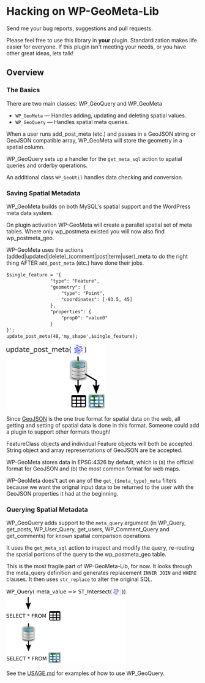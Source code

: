 Hacking on WP-GeoMeta-Lib
==========================

Send me your bug reports, suggestions and pull requests.

Please feel free to use this library in **your** plugin. Standardization makes
life easier for everyone. If this plugin isn't meeting your needs, or you have other 
great ideas, lets talk!

Overview
--------

### The Basics

There are two main classes: WP_GeoQuery and WP_GeoMeta

* ```WP_GeoMeta``` — Handles adding, updating and deleting spatial values.
* ```WP_GeoQuery``` — Handles spatial meta queries.

When a user runs add_post_meta (etc.) and passes in a GeoJSON string or GeoJSON compatible
array, WP_GeoMeta will store the geometry in a spatial column. 

WP_GeoQuery sets up a handler for the ```get_meta_sql``` action to spatial queries and orderby operations.

An additional class ```WP_GeoUtil``` handles data checking and conversion.

### Saving Spatial Metadata

WP_GeoMeta builds on both MySQL's spatial support and the WordPress meta data system.

On plugin activation WP-GeoMeta will create a parallel spatial set of meta tables. Where 
only wp_postmeta existed you will now also find wp_postmeta_geo. 

WP-GeoMeta uses the actions (added|updated|delete)_(comment|post|term|user)_meta to
do the right thing AFTER ```add_post_meta``` (etc.) have done their jobs. 

    $single_feature = '{ 
					"type": "Feature", 
					"geometry": {
						"type": "Point", 
						"coordinates": [-93.5, 45]
					}, 
					"properties": {
						"prop0": "value0"
					} 
	}';
    update_post_meta(48,'my_shape',$single_feature);

![Update_Post_Meta](https://raw.githubusercontent.com/BrilliantPlugins/wp-geometa-lib/media/img/update_post_meta.png)

Since [GeoJSON](http://geojson.org/) is the one true format for spatial data on the web, all getting and
setting of spatial data is done in this format. Someone could add a plugin 
to support other formats though!

FeatureClass objects and individual Feature objects will both be accepted. String
object and array representations of GeoJSON are be accepted.

WP-GeoMeta stores data in EPSG:4326 by default, which is (a) the official format
for GeoJSON and (b) the most common format for web maps.

WP-GeoMeta does't act on any of the ```get_{$meta_type}_meta``` filters because we want the 
orignal input data to be returned to the user with the GeoJSON properties it had at the
beginning. 

### Querying Spatial Metadata

WP_GeoQuery adds support to the ```meta_query``` argument (in WP_Query, get_posts, WP_User_Query, get_users, WP_Comment_Query and get_comments) for known spatial comparison operations.

It uses the `get_meta_sql` action to inspect and modify the query, re-routing the spatial portions of the query to the wp_postmeta_geo table.

This is the most fragile part of WP-GeoMeta-Lib, for now. It looks through the meta_query definition and generates replacement `INNER JOIN`  and `WHERE`
clauses. It then uses `str_replace` to alter the original SQL.

![WP_Query](https://raw.githubusercontent.com/BrilliantPlugins/wp-geometa-lib/media/img/wp_query.png)

See the [USAGE.md](USAGE.md) for examples of how to use WP_GeoQuery.
